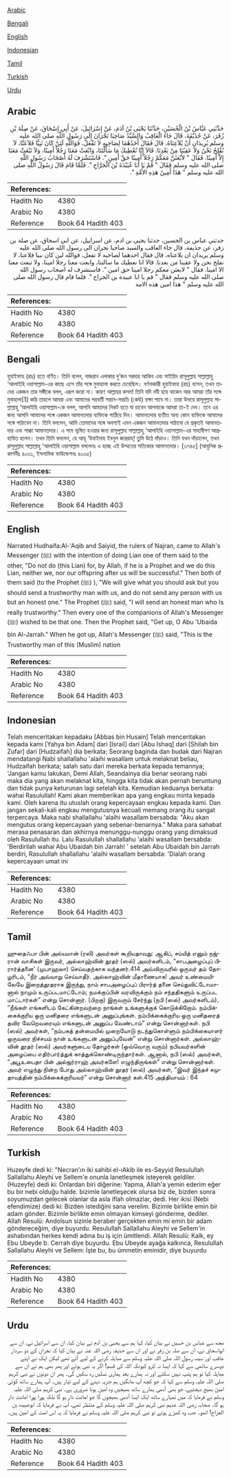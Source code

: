 [Arabic](#arabic)

[Bengali](#bengali)

[English](#english)

[Indonesian](#indonesian)

[Tamil](#tamil)

[Turkish](#turkish)

[Urdu](#urdu)

## Arabic


<div dir="rtl" lang="ar" style={{fontSize:'larger',backgroundColor:'#f8f9fa',padding:20}}>
حَدَّثَنِي عَبَّاسُ بْنُ الْحُسَيْنِ، حَدَّثَنَا يَحْيَى بْنُ آدَمَ، عَنْ إِسْرَائِيلَ، عَنْ أَبِي إِسْحَاقَ، عَنْ صِلَةَ بْنِ زُفَرَ، عَنْ حُذَيْفَةَ، قَالَ جَاءَ الْعَاقِبُ وَالسَّيِّدُ صَاحِبَا نَجْرَانَ إِلَى رَسُولِ اللَّهِ صلى الله عليه وسلم يُرِيدَانِ أَنْ يُلاَعِنَاهُ، قَالَ فَقَالَ أَحَدُهُمَا لِصَاحِبِهِ لاَ تَفْعَلْ، فَوَاللَّهِ لَئِنْ كَانَ نَبِيًّا فَلاَعَنَّا، لاَ نُفْلِحُ نَحْنُ وَلاَ عَقِبُنَا مِنْ بَعْدِنَا‏.‏ قَالاَ إِنَّا نُعْطِيكَ مَا سَأَلْتَنَا، وَابْعَثْ مَعَنَا رَجُلاً أَمِينًا، وَلاَ تَبْعَثْ مَعَنَا إِلاَّ أَمِينًا‏.‏ فَقَالَ ‏"‏ لأَبْعَثَنَّ مَعَكُمْ رَجُلاً أَمِينًا حَقَّ أَمِينٍ ‏"‏‏.‏ فَاسْتَشْرَفَ لَهُ أَصْحَابُ رَسُولِ اللَّهِ صلى الله عليه وسلم فَقَالَ ‏"‏ قُمْ يَا أَبَا عُبَيْدَةَ بْنَ الْجَرَّاحِ ‏"‏‏.‏ فَلَمَّا قَامَ قَالَ رَسُولُ اللَّهِ صلى الله عليه وسلم ‏"‏ هَذَا أَمِينُ هَذِهِ الأُمَّةِ ‏"‏‏.‏
</div>
<div style={{backgroundColor:'#f8f9fa',padding:20, marginBottom: 10}}><table> <thead> <tr> <th>References:</th> <th></th> </tr> </thead> <tbody><tr><td>Hadith No</td><td>4380</td></tr><tr><td>Arabic No</td><td>4380</td></tr><tr><td>Reference</td><td>Book 64 Hadith 403</td></tr></tbody></table></div>


<div dir="rtl" lang="ar" style={{fontSize:'larger',backgroundColor:'#f8f9fa',padding:20}}>
حدثني عباس بن الحسين، حدثنا يحيى بن ادم، عن اسراييل، عن ابي اسحاق، عن صلة بن زفر، عن حذيفة، قال جاء العاقب والسيد صاحبا نجران الى رسول الله صلى الله عليه وسلم يريدان ان يلاعناه، قال فقال احدهما لصاحبه لا تفعل، فوالله لين كان نبيا فلاعنا، لا نفلح نحن ولا عقبنا من بعدنا. قالا انا نعطيك ما سالتنا، وابعث معنا رجلا امينا، ولا تبعث معنا الا امينا. فقال " لابعثن معكم رجلا امينا حق امين ". فاستشرف له اصحاب رسول الله صلى الله عليه وسلم فقال " قم يا ابا عبيدة بن الجراح ". فلما قام قال رسول الله صلى الله عليه وسلم " هذا امين هذه الامة
</div>
<div style={{backgroundColor:'#f8f9fa',padding:20, marginBottom: 10}}><table> <thead> <tr> <th>References:</th> <th></th> </tr> </thead> <tbody><tr><td>Hadith No</td><td>4380</td></tr><tr><td>Arabic No</td><td>4380</td></tr><tr><td>Reference</td><td>Book 64 Hadith 403</td></tr></tbody></table></div>

## Bengali


<div dir="ltr" lang="bn" style={{fontSize:'larger',backgroundColor:'#f8f9fa',padding:20}}>
হুযাইফাহ (রাঃ) হতে বর্ণিত। তিনি বলেন, নাজরান এলাকার দু’জন সরদার আকিব এবং সাইয়িদ রাসূলুল্লাহ সাল্লাল্লাহু ‘আলাইহি ওয়াসাল্লাম-এর কাছে এসে তাঁর সঙ্গে মুবাহালা করতে চেয়েছিল। বর্ণনাকারী হুযাইফাহ (রাঃ) বলেন, তখন তাদের একজন তার সঙ্গীকে বলল, এরূপ করো না। কারণ আল্লাহর কসম! তিনি যদি নবী হয়ে থাকেন আর আমরা তাঁর সঙ্গে মুবাহালা[1] করি তাহলে আমরা এবং আমাদের পরবর্তী সন্তান-সন্ততি (কেউ) রক্ষা পাবে না। তারা উভয়ে রাসূলুল্লাহ সাল্লাল্লাহু ‘আলাইহি ওয়াসাল্লাম-কে বলল, আপনি আমাদের নিকট হতে যা চাবেন আপনাকে আমরা তা-ই দেব। তবে এর জন্য আপনি আমাদের সঙ্গে একজন আমানতদার ব্যক্তিকে পাঠিয়ে দিন। আমানতদার ব্যতীত অন্য কোন ব্যক্তিকে আমাদের সঙ্গে পাঠাবেন না। তিনি বললেন, আমি তোমাদের সঙ্গে অবশ্যই এমন একজন আমানতদার পাঠাবো যে প্রকৃতই আমানতদার এবং পাক্কা আমানতদার। এ পদে ভূষিত হওয়ার জন্য রাসূলুল্লাহ সাল্লাল্লাহু ‘আলাইহি ওয়াসাল্লাম-এর সাহাবীগণ আগ্রহান্বিত হলেন। তখন তিনি বললেন, হে আবূ ‘উবাইদাহ ইবনুল জাররাহ্! তুমি উঠে দাঁড়াও। তিনি যখন দাঁড়ালেন, তখন রাসূলুল্লাহ সাল্লাল্লাহু ‘আলাইহি ওয়াসাল্লাম বললেনঃ এ হচ্ছে এই উম্মতের সত্যিকার আমানতদার। [৩৭৪৫] (আধুনিক প্রকাশনীঃ ৪০৩১, ইসলামিক ফাউন্ডেশনঃ ৪০৩৫)
</div>
<div style={{backgroundColor:'#f8f9fa',padding:20, marginBottom: 10}}><table> <thead> <tr> <th>References:</th> <th></th> </tr> </thead> <tbody><tr><td>Hadith No</td><td>4380</td></tr><tr><td>Arabic No</td><td>4380</td></tr><tr><td>Reference</td><td>Book 64 Hadith 403</td></tr></tbody></table></div>

## English


<div dir="ltr" lang="en" style={{fontSize:'larger',backgroundColor:'#f8f9fa',padding:20}}>
Narrated Hudhaifa:Al-'Aqib and Saiyid, the rulers of Najran, came to Allah's Messenger (ﷺ) with the intention of doing Lian one of them said to the other, "Do not do (this Lian) for, by Allah, if he is a Prophet and we do this Lian, neither we, nor our offspring after us will be successful." Then both of them said (to the Prophet (ﷺ) ), "We will give what you should ask but you should send a trustworthy man with us, and do not send any person with us but an honest one." The Prophet (ﷺ) said, "I will send an honest man who Is really trustworthy." Then every one of the companions of Allah's Messenger (ﷺ) wished to be that one. Then the Prophet said, "Get up, O Abu 'Ubaida bin Al-Jarrah." When he got up, Allah's Messenger (ﷺ) said, "This is the Trustworthy man of this (Muslim) nation
</div>
<div style={{backgroundColor:'#f8f9fa',padding:20, marginBottom: 10}}><table> <thead> <tr> <th>References:</th> <th></th> </tr> </thead> <tbody><tr><td>Hadith No</td><td>4380</td></tr><tr><td>Arabic No</td><td>4380</td></tr><tr><td>Reference</td><td>Book 64 Hadith 403</td></tr></tbody></table></div>

## Indonesian


<div dir="ltr" lang="id" style={{fontSize:'larger',backgroundColor:'#f8f9fa',padding:20}}>
Telah menceritakan kepadaku [Abbas bin Husain] Telah menceritakan kepada kami [Yahya bin Adam] dari [Israil] dari [Abu Ishaq] dari [Shilah bin Zufar] dari [Hudzaifah] dia berkata; Seorang baginda dan budak dari Najran mendatangi Nabi shallallahu 'alaihi wasallam untuk melaknat beliau, Hudzaifah berkata; salah satu dari mereka berkata kepada temannya; 'Jangan kamu lakukan, Demi Allah, Seandainya dia benar seorang nabi maka dia yang akan melaknat kita, hingga kita tidak akan pernah beruntung dan tidak punya keturunan lagi setelah kita. Kemudian keduanya berkata: wahai Rasulullah! Kami akan memberikan apa yang engkau minta kepada kami. Oleh karena itu utuslah orang kepercayaan engkau kepada kami. Dan jangan sekali-kali engkau mengutusnya kecuali memang orang itu sangat terpercaya. Maka nabi shallallahu 'alaihi wasallam bersabda: "Aku akan mengutus orang kepercayaan yang sebenar-benarnya." Maka para sahabat merasa penasaran dan akhirnya menunggu-nunggu orang yang dimaksud oleh Rasulullah itu. Lalu Rasulullah shallallahu 'alaihi wasallam bersabda: 'Berdirilah wahai Abu Ubaidah bin Jarrah! ' setelah Abu Ubaidah bin Jarrah berdiri, Rasulullah shallallahu 'alaihi wasallam bersabda: 'Dialah orang kepercayaan umat ini
</div>
<div style={{backgroundColor:'#f8f9fa',padding:20, marginBottom: 10}}><table> <thead> <tr> <th>References:</th> <th></th> </tr> </thead> <tbody><tr><td>Hadith No</td><td>4380</td></tr><tr><td>Arabic No</td><td>4380</td></tr><tr><td>Reference</td><td>Book 64 Hadith 403</td></tr></tbody></table></div>

## Tamil


<div dir="ltr" lang="ta" style={{fontSize:'larger',backgroundColor:'#f8f9fa',padding:20}}>
ஹுதைஃபா பின் அல்யமான் (ரலி) அவர்கள் கூறியதாவது: ஆகிப், சய்யித் எனும் நஜ்ரான் வாசிகள் இருவர், அல்லாஹ்வின் தூதர் (ஸல்) அவர்களிடம், “சாபஅழைப்புப் பிரார்த்தனை' (முபாஹலா) செய்வதற்காக வந்தனர்.414 அவ்விருவரில் ஒருவர் தம் தோழரிடம், “நீர் அவ்வாறு செய்யாதீர். அல்லாஹ்வின் மீதாணையாக! அவர் உண்மையிலேயே இறைத்தூதராக இருந்து, நாம் சாபஅழைப்புப் பிரார்த் தனை செய்துவிட்டோமானால் நாமும் உருப்படமாட்டோம்; நமக்குப்பின் வரவிருக்கும் நம் சந்ததிகளும் உருப்பட மாட்டார்கள்” என்று சொன்னார். (பிறகு) இருவரும் சேர்ந்து (நபி (ஸல்) அவர்களிடம்), “நீங்கள் எங்களிடம் கேட்கின்றவற்றை நாங்கள் உங்களுக்குக் கொடுக்கிறோம். நம்பிக்கைக்குரிய ஒரு மனிதரை எங்களுடன் அனுப்புங்கள். நம்பிக்கைக்குரிய ஒரு மனிதரைத் தவிர வேறெவரையும் எங்களுடன் அனுப்ப வேண்டாம்” என்று சொன்னார்கள். நபி (ஸல்) அவர்கள், “நம்பகத் தன்மையில் முறையோடு நடந்துகொள்ளும் நம்பிக்கையாளர் ஒருவரை நிச்சயம் நான் உங்களுடன் அனுப்புவேன்” என்று சொன்னார்கள். அல்லாஹ்வின் தூதர் (ஸல்) அவர்களுடைய தோழர்கள் (ஒவ்வொரு வரும்) நபியவர்களின் அழைப்பை எதிர்பார்த்துக் காத்துக்கொண்டிருந்தார்கள். ஆனால், நபி (ஸல்) அவர்கள், “அபூஉபைதா பின் அல்ஜர்ராஹ் அவர்களே! எழுந்திருங்கள்” என்று சொன்னார்கள். அவர் எழுந்து நின்ற போது அல்லாஹ்வின் தூதர் (ஸல்) அவர்கள், “இவர் இந்தச் சமுதாயத்தின் நம்பிக்கைக்குரியவர்” என்று சொன்னார் கள்.415 அத்தியாயம் : 64
</div>
<div style={{backgroundColor:'#f8f9fa',padding:20, marginBottom: 10}}><table> <thead> <tr> <th>References:</th> <th></th> </tr> </thead> <tbody><tr><td>Hadith No</td><td>4380</td></tr><tr><td>Arabic No</td><td>4380</td></tr><tr><td>Reference</td><td>Book 64 Hadith 403</td></tr></tbody></table></div>

## Turkish


<div dir="ltr" lang="tr" style={{fontSize:'larger',backgroundColor:'#f8f9fa',padding:20}}>
Huzeyfe dedi ki: "Necran'ın iki sahibi el-ıAkib ile es-Seyyid Resulullah Sallallahu Aleyhi ve Sellem'e onunla lanetleşmek isteyerek geldiler. (Huzeyfe) dedi ki: Onlardan biri diğerine: Yapma, Allah'a yemin ederim eğer bu bir nebi olduğu halde. bizimle lanetleşecek olursa biz de, bizden sonra soyumuzdan gelecek olanlar da asla iflah olmazlar, dedi. Her ikisi (Nebi efendimize) dedi ki: Bizden istediğini sana verelim. Bizimle birlikte emin bir adam gönder. Bizimle birlikte emin olmayan kimseyi gönderme, dediler. Allah Resulü: Andolsun sizinle beraber gerçekten emin mi emin bir adam göndereceğim, diye buyurdu. Resulullah Sallallahu Aleyhi ve Sellem'in ashabından herkes kendi adına bu iş için ümitlendi. Allah Resulü: Kalk, ey Ebu Ubeyde b. Cerrah diye buyurdu. Ebu Ubeyde ayağa kalkınca, Resulullah Sallallahu Aleyhi ve Sellem: İşte bu, bu ümmetin eminidir, diye buyurdu
</div>
<div style={{backgroundColor:'#f8f9fa',padding:20, marginBottom: 10}}><table> <thead> <tr> <th>References:</th> <th></th> </tr> </thead> <tbody><tr><td>Hadith No</td><td>4380</td></tr><tr><td>Arabic No</td><td>4380</td></tr><tr><td>Reference</td><td>Book 64 Hadith 403</td></tr></tbody></table></div>

## Urdu


<div dir="rtl" lang="ur" style={{fontSize:'larger',backgroundColor:'#f8f9fa',padding:20}}>
مجھ سے عباس بن حسین نے بیان کیا، کہا ہم سے یحییٰ بن آدم نے بیان کیا، ان سے اسرائیل نے، ان سے ابواسحاق نے، ان سے صلہ بن زفر نے اور ان سے حذیفہ رضی اللہ عنہ نے بیان کیا کہ نجران کے دو سردار عاقب اور سید، رسول اللہ صلی اللہ علیہ وسلم سے مباہلہ کرنے کے لیے آئے تھے لیکن ایک نے اپنے دوسرے ساتھی سے کہا کہ ایسا نہ کرو کیونکہ اللہ کی قسم! اگر یہ نبی ہوئے اور پھر بھی ہم نے ان سے مباہلہ کیا تو ہم پنپ نہیں سکتے اور نہ ہمارے بعد ہماری نسلیں رہ سکیں گی۔ پھر ان دونوں نے نبی کریم صلی اللہ علیہ وسلم سے کہا کہ جو کچھ آپ مانگیں ہم جزیہ دینے کے لیے تیار ہیں۔ آپ ہمارے ساتھ کوئی امین بھیج دیجئیے، جو بھی آدمی ہمارے ساتھ بھیجیں وہ امین ہونا ضروری ہے۔ نبی کریم صلی اللہ علیہ وسلم نے فرمایا کہ میں تمہارے ساتھ ایک ایسا آدمی بھیجوں گا جو امانت دار ہو گا بلکہ پورا پورا امانت دار ہو گا۔ صحابہ رضی اللہ عنہم نبی کریم صلی اللہ علیہ وسلم کے منتظر تھے، آپ نے فرمایا کہ ابوعبیدہ بن الجراح! اٹھو۔ جب وہ کھڑے ہوئے تو نبی کریم صلی اللہ علیہ وسلم نے فرمایا کہ یہ اس امت کے امین ہیں۔
</div>
<div style={{backgroundColor:'#f8f9fa',padding:20, marginBottom: 10}}><table> <thead> <tr> <th>References:</th> <th></th> </tr> </thead> <tbody><tr><td>Hadith No</td><td>4380</td></tr><tr><td>Arabic No</td><td>4380</td></tr><tr><td>Reference</td><td>Book 64 Hadith 403</td></tr></tbody></table></div>